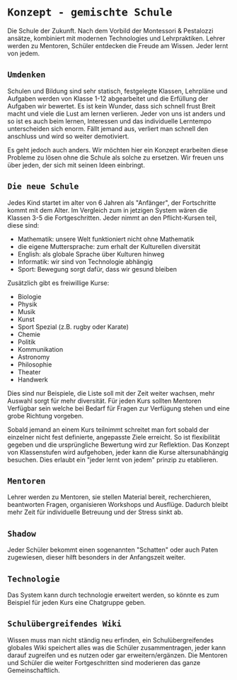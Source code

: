 # `Konzept - gemischte Schule`

Die Schule der Zukunft. Nach dem Vorbild der Montessori & Pestalozzi ansätze, kombiniert mit modernen Technologies und Lehrpraktiken.
Lehrer werden zu Mentoren, Schüler entdecken die Freude am Wissen. Jeder lernt von jedem.

## `Umdenken`

Schulen und Bildung sind sehr statisch, festgelegte Klassen, Lehrpläne und Aufgaben werden von Klasse 1-12 abgearbeitet und die Erfüllung der Aufgaben wir bewertet.
Es ist kein Wunder, dass sich schnell frust Breit macht und viele die Lust am lernen verlieren.
Jeder von uns ist anders und so ist es auch beim lernen, Interessen und das individuelle Lerntempo unterscheiden sich enorm.
Fällt jemand aus, verliert man schnell den anschluss und wird so weiter demotiviert.
  
Es geht jedoch auch anders. Wir möchten hier ein Konzept erarbeiten diese Probleme zu lösen ohne die Schule als solche zu ersetzen. Wir freuen uns über jeden, der sich mit seinen Ideen einbringt.

## `Die neue Schule`

Jedes Kind startet im alter von 6 Jahren als "Anfänger", der Fortschritte kommt mit dem Alter. Im Vergleich zum in jetzigen System wären die Klassen 3-5 die Fortgeschritten.
Jeder nimmt an den Pflicht-Kursen teil, diese sind:

- Mathematik: unsere Welt funktioniert nicht ohne Mathematik  
- die eigene Muttersprache: zum erhalt der Kulturellen diversität  
- English: als globale Sprache über Kulturen hinweg  
- Informatik: wir sind von Technologie abhängig  
- Sport: Bewegung sorgt dafür, dass wir gesund bleiben

Zusätzlich gibt es freiwillige Kurse:

- Biologie  
- Physik  
- Musik 
- Kunst 
- Sport Spezial (z.B. rugby oder Karate)
- Chemie 
- Politik
- Kommunikation
- Astronomy
- Philosophie 
- Theater
- Handwerk

Dies sind nur Beispiele, die Liste soll mit der Zeit weiter wachsen, mehr Auswahl sorgt für mehr diversität.
Für jeden Kurs sollten Mentoren Verfügbar sein welche bei Bedarf für Fragen zur Verfügung stehen und eine grobe Richtung vorgeben.

Sobald jemand an einem Kurs teilnimmt schreitet man fort sobald der einzelner nicht fest definierte, angepasste Ziele erreicht. So ist flexibilität gegeben und die ursprüngliche Bewertung wird zur Reflektion.
Das Konzept von Klassenstufen wird aufgehoben, jeder kann die Kurse altersunabhängig besuchen. Dies erlaubt ein "jeder lernt von jedem" prinzip zu etablieren.

## `Mentoren`

Lehrer werden zu Mentoren, sie stellen Material bereit, recherchieren, beantworten Fragen, organisieren Workshops und Ausflüge. Dadurch bleibt mehr Zeit für individuelle Betreuung und der Stress sinkt ab.

## `Shadow`

Jeder Schüler bekommt einen sogenannten "Schatten" oder auch Paten zugewiesen, dieser hilft besonders in der Anfangszeit weiter.

## `Technologie`

Das System kann durch technologie erweitert werden, so könnte es zum Beispiel für jeden Kurs eine Chatgruppe geben.

## `Schulübergreifendes Wiki`

Wissen muss man nicht ständig neu erfinden, ein Schulübergreifendes globales Wiki speichert alles was die Schüler zusammentragen, jeder kann darauf zugreifen und es nutzen oder gar erweitern/ergänzen. Die Mentoren und Schüler die weiter Fortgeschritten sind moderieren das ganze Gemeinschaftlich.


